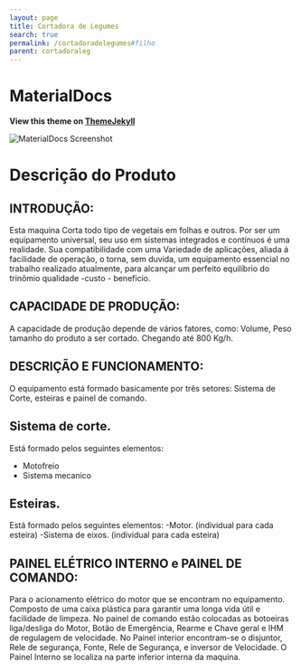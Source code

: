 ```yaml
---
layout: page
title: Cortadora de Legumes
search: true
permalink: /cortadoradelegumes#filho
parent: cortadoraleg
---
```

# MaterialDocs

**View this theme on [ThemeJekyll](https://themejekyll.github.io/theme/materialdocs/)**

![MaterialDocs Screenshot](screenshot.png)

# Descrição do Produto

## INTRODUÇÃO:
Esta maquina Corta todo tipo de vegetais em folhas e outros. Por ser um equipamento universal, seu uso em sistemas integrados e contínuos é uma realidade. Sua compatibilidade com uma Variedade de aplicações, aliada á facilidade de operação, o torna, sem duvida, um equipamento essencial no trabalho realizado atualmente, para alcançar um perfeito equilíbrio do trinômio qualidade -custo - beneficio.

## CAPACIDADE DE PRODUÇÃO:
A capacidade de produção depende de vários fatores, como: Volume, Peso tamanho do produto a ser cortado. Chegando até 800 Kg/h.

## DESCRIÇÃO E FUNCIONAMENTO:
O equipamento está formado basicamente por três setores: Sistema de Corte, esteiras e painel de comando.

## Sistema de corte.
 Está formado pelos seguintes elementos:
- Motofreio
- Sistema mecanico


## Esteiras.
Está formado pelos seguintes elementos:
-Motor. (individual para cada esteira)
-Sistema de eixos. (individual para cada esteira)

## PAINEL ELÉTRICO INTERNO e PAINEL DE COMANDO:
Para o acionamento elétrico do motor que se encontram no equipamento.
Composto de uma caixa plástica para garantir uma longa vida útil e facilidade de limpeza.
No painel de comando estão colocadas as botoeiras liga/desliga do Motor, Botão de Emergência, Rearme e Chave geral e IHM de regulagem de velocidade.
No Painel interior encontram-se o disjuntor, Rele de segurança, Fonte, Rele de Segurança, e inversor de Velocidade.
O Painel Interno se localiza na parte inferior interna da maquina.